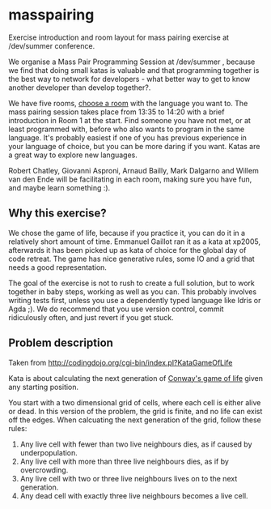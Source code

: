 masspairing
===========
Exercise introduction and room layout for mass pairing exercise at
/dev/summer conference.

We organise a Mass Pair Programming Session at /dev/summer , because we
find that doing small katas is valuable and that programming together is
the best way to network for developers - what better way to get to know
another developer than develop together?. 

We have five rooms, [choose a room](languages-rooms.md) with the
language you want to. The mass pairing session takes place from 13:35 to
14:20 with a brief introduction in Room 1 at the start. Find someone you
have not met, or at least programmed with, before who also wants to
program in the same language. It's probably easiest if one of you has
previous experience in your language of choice, but you can be more
daring if you want. Katas are a great way to explore new languages.

Robert Chatley, Giovanni Asproni, Arnaud Bailly, Mark Dalgarno and
Willem van den Ende will be facilitating in each room, making sure you
have fun, and maybe learn something :).

## Why this exercise?
We chose the game of life, because if you practice it, you can do it in
a relatively short amount of time. Emmanuel Gaillot ran it as a kata at
xp2005, afterwards it has been picked up as kata of choice for the
global day of code retreat. The game has nice generative rules, some IO
and a grid that needs a good representation. 

The goal of the exercise is not to rush to create a full solution, but
to work together in baby steps, working as well as you can. This
probably involves writing tests first, unless you use a dependently
typed language like Idris or Agda ;). We do recommend that you use
version control, commit ridiculously often, and just revert if you get stuck.

## Problem description
Taken from http://codingdojo.org/cgi-bin/index.pl?KataGameOfLife

Kata is about calculating the next generation of [Conway's game of
life](http://en.wikipedia.org/wiki/Conway%27s_Game_of_Life) given any starting position.

You start with a two dimensional grid of cells, where each cell is
either alive or dead. In this version of the problem, the grid is
finite, and no life can exist off the edges. When calcuating the next
generation of the grid, follow these rules:

1. Any live cell with fewer than two live neighbours dies, as if
      caused by underpopulation.
2. Any live cell with more than three live neighbours dies, as if by
      overcrowding.
3. Any live cell with two or three live neighbours lives on to the
      next generation.
4. Any dead cell with exactly three live neighbours becomes a live
      cell.

